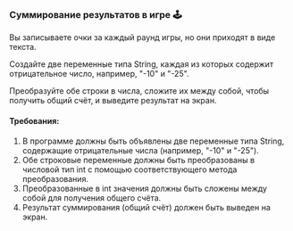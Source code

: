 
### Суммирование результатов в игре 🕹️

Вы записываете очки за каждый раунд игры, но они приходят в виде текста.

Создайте две переменные типа String, каждая из которых содержит отрицательное число, например, "-10" и "-25".

Преобразуйте обе строки в числа, сложите их между собой, чтобы получить общий счёт, и выведите результат на экран.

#### Требования:
1. В программе должны быть объявлены две переменные типа String, содержащие отрицательные числа (например, "-10" и "-25"). 
2. Обе строковые переменные должны быть преобразованы в числовой тип int с помощью соответствующего метода преобразования. 
3. Преобразованные в int значения должны быть сложены между собой для получения общего счёта. 
4. Результат суммирования (общий счёт) должен быть выведен на экран.